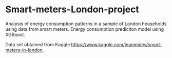 # Smart-meters-London-project

Analysis of energy consumption patterns in a sample of London households using data from smart meters.
Energy consumption prediciton model using XGBoost.

Data set obtained from Kaggle https://www.kaggle.com/jeanmidev/smart-meters-in-london.
